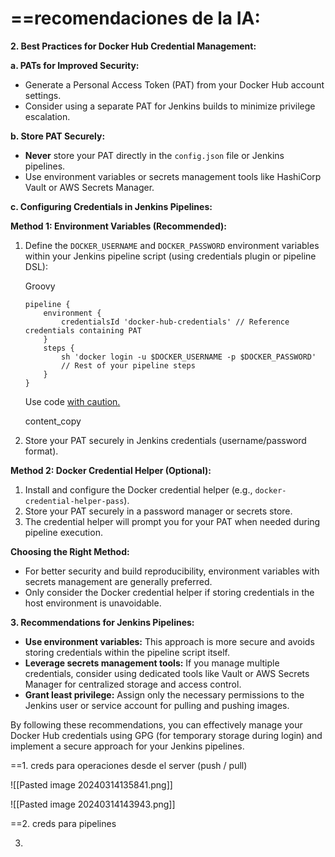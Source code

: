 
==recomendaciones de la IA:
=

**2. Best Practices for Docker Hub Credential Management:**

**a. PATs for Improved Security:**

- Generate a Personal Access Token (PAT) from your Docker Hub account settings.
- Consider using a separate PAT for Jenkins builds to minimize privilege escalation.

**b. Store PAT Securely:**

- **Never** store your PAT directly in the `config.json` file or Jenkins pipelines.
- Use environment variables or secrets management tools like HashiCorp Vault or AWS Secrets Manager.

**c. Configuring Credentials in Jenkins Pipelines:**

**Method 1: Environment Variables (Recommended):**

1. Define the `DOCKER_USERNAME` and `DOCKER_PASSWORD` environment variables within your Jenkins pipeline script (using credentials plugin or pipeline DSL):
    
    Groovy
    
    ```
    pipeline {
        environment {
            credentialsId 'docker-hub-credentials' // Reference credentials containing PAT
        }
        steps {
            sh 'docker login -u $DOCKER_USERNAME -p $DOCKER_PASSWORD'
            // Rest of your pipeline steps
        }
    }
    ```
    
    Use code [with caution.](https://gemini.google.com/faq#coding)
    
    content_copy
    
2. Store your PAT securely in Jenkins credentials (username/password format).
    

**Method 2: Docker Credential Helper (Optional):**

1. Install and configure the Docker credential helper (e.g., `docker-credential-helper-pass`).
2. Store your PAT securely in a password manager or secrets store.
3. The credential helper will prompt you for your PAT when needed during pipeline execution.

**Choosing the Right Method:**

- For better security and build reproducibility, environment variables with secrets management are generally preferred.
- Only consider the Docker credential helper if storing credentials in the host environment is unavoidable.

**3. Recommendations for Jenkins Pipelines:**

- **Use environment variables:** This approach is more secure and avoids storing credentials within the pipeline script itself.
- **Leverage secrets management tools:** If you manage multiple credentials, consider using dedicated tools like Vault or AWS Secrets Manager for centralized storage and access control.
- **Grant least privilege:** Assign only the necessary permissions to the Jenkins user or service account for pulling and pushing images.

By following these recommendations, you can effectively manage your Docker Hub credentials using GPG (for temporary storage during login) and implement a secure approach for your Jenkins pipelines.




==1. creds para operaciones desde el server (push / pull)

![[Pasted image 20240314135841.png]]


![[Pasted image 20240314143943.png]]





==2. creds para pipelines


3. 